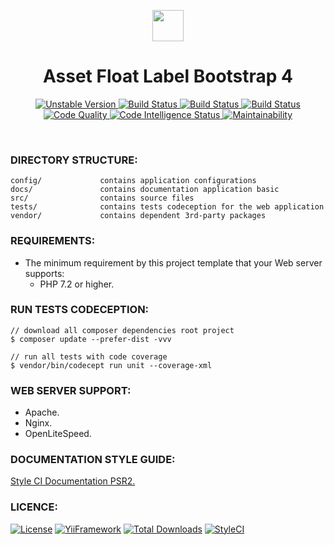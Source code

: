 <p align="center">
    <a href="https://github.com/terabytesoftw/asset-floatlabel" target="_blank">
        <img src="https://lh3.googleusercontent.com/D9TFw1F6ddPuheDc_tpNptTdvTg-FNNpjLSBN14X6Sc-3JDiOxfE67rEh4OZfygonx1tKei2b2DEOHDLjF6T3xl8e-rkEEPZeGqLTWcS_v2cBRlyo0vcZLDHG5ivSDGIWCsenbol=w2400" height="50px;">
    </a>
    <h1 align="center">Asset Float Label Bootstrap 4</h1>
</p>

<p align="center">
    <a href="https://packagist.org/packages/terabytesoftw/asset-floatlabel" target="_blank">
        <img src="https://poser.pugx.org/terabytesoftw/asset-floatlabel/v/unstable" alt="Unstable Version">
    </a>
    <a href="https://travis-ci.org/terabytesoftw/asset-floatlabel" target="_blank">
        <img src="https://travis-ci.org/terabytesoftw/asset-floatlabel.svg?branch=master" alt="Build Status">
    </a>  
    <a href="https://scrutinizer-ci.com/g/terabytesoftw/asset-floatlabel/" target="_blank">
        <img src="https://scrutinizer-ci.com/g/terabytesoftw/asset-floatlabel/badges/build.png?b=master" alt="Build Status">
    </a>
    <a href="https://scrutinizer-ci.com/g/terabytesoftw/asset-floatlabel/" target="_blank">
        <img src="https://scrutinizer-ci.com/g/terabytesoftw/asset-floatlabel/badges/coverage.png?b=master" alt="Build Status">
    </a>    
    <a href="https://scrutinizer-ci.com/g/terabytesoftw/asset-floatlabel/?branch=master" target="_blank">
     	<img src="https://scrutinizer-ci.com/g/terabytesoftw/asset-floatlabel/badges/quality-score.png?b=master" alt="Code Quality">
    </a>
    <a href="https://scrutinizer-ci.com/code-intelligence" target="_blank">
     	<img src="https://scrutinizer-ci.com/g/terabytesoftw/asset-floatlabel/badges/code-intelligence.svg?b=master" alt="Code Intelligence Status">
    </a>
    <a href="https://codeclimate.com/github/terabytesoftw/asset-floatlabel/maintainability" target="_blank">
        <img src="https://api.codeclimate.com/v1/badges/9bbe65b6fda1abd74c2c/maintainability" alt="Maintainability">
    </a>		
</p>

</br>

### **DIRECTORY STRUCTURE:**

```
config/             contains application configurations
docs/               contains documentation application basic
src/                contains source files
tests/              contains tests codeception for the web application
vendor/             contains dependent 3rd-party packages
```

### **REQUIREMENTS:**

- The minimum requirement by this project template that your Web server supports:
    - PHP 7.2 or higher.

### **RUN TESTS CODECEPTION:**

~~~
// download all composer dependencies root project
$ composer update --prefer-dist -vvv

// run all tests with code coverage
$ vendor/bin/codecept run unit --coverage-xml
~~~

### **WEB SERVER SUPPORT:**

- Apache.
- Nginx.
- OpenLiteSpeed.

### **DOCUMENTATION STYLE GUIDE:**

[Style CI Documentation PSR2.](https://docs.styleci.io/presets#psr2)

### **LICENCE:**

[![License](https://poser.pugx.org/terabytesoftw/asset-floatlabel/license)](LICENSE.md)
[![YiiFramework](https://img.shields.io/badge/Powered_by-Yii_Framework-green.svg?style=flat)](https://www.yiiframework.com/)
[![Total Downloads](https://poser.pugx.org/terabytesoftw/asset-floatlabel/downloads)](https://packagist.org/packages/terabytesoftw/asset-floatlabel)
[![StyleCI](https://github.styleci.io/repos/195535078/shield?branch=master)](https://github.styleci.io/repos/195535078)
